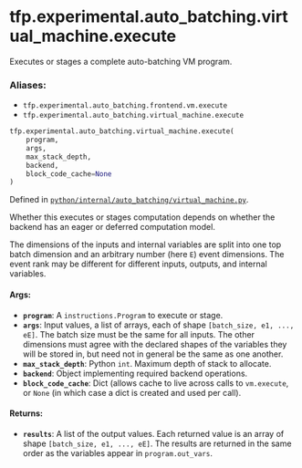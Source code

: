 <div itemscope itemtype="http://developers.google.com/ReferenceObject">
<meta itemprop="name" content="tfp.experimental.auto_batching.virtual_machine.execute" />
<meta itemprop="path" content="Stable" />
</div>

# tfp.experimental.auto_batching.virtual_machine.execute

Executes or stages a complete auto-batching VM program.

### Aliases:

* `tfp.experimental.auto_batching.frontend.vm.execute`
* `tfp.experimental.auto_batching.virtual_machine.execute`

``` python
tfp.experimental.auto_batching.virtual_machine.execute(
    program,
    args,
    max_stack_depth,
    backend,
    block_code_cache=None
)
```



Defined in [`python/internal/auto_batching/virtual_machine.py`](https://github.com/tensorflow/probability/tree/master/tensorflow_probability/python/internal/auto_batching/virtual_machine.py).

<!-- Placeholder for "Used in" -->

Whether this executes or stages computation depends on whether the backend has
an eager or deferred computation model.

The dimensions of the inputs and internal variables are split into
one top batch dimension and an arbitrary number (here `E`) event
dimensions.  The event rank may be different for different inputs,
outputs, and internal variables.

#### Args:


* <b>`program`</b>: A `instructions.Program` to execute or stage.
* <b>`args`</b>: Input values, a list of arrays, each of shape `[batch_size,
  e1, ..., eE]`.  The batch size must be the same for all inputs.
  The other dimensions must agree with the declared shapes of the
  variables they will be stored in, but need not in general be the
  same as one another.
* <b>`max_stack_depth`</b>: Python `int`. Maximum depth of stack to allocate.
* <b>`backend`</b>: Object implementing required backend operations.
* <b>`block_code_cache`</b>: Dict (allows cache to live across calls to `vm.execute`,
  or `None` (in which case a dict is created and used per call).


#### Returns:


* <b>`results`</b>: A list of the output values. Each returned value is an
  array of shape `[batch_size, e1, ..., eE]`.  The results are
  returned in the same order as the variables appear in
  `program.out_vars`.